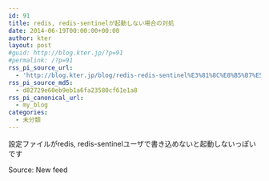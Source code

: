 ```yaml
---
id: 91
title: redis, redis-sentinelが起動しない場合の対処
date: 2014-06-19T00:00:00+00:00
author: kter
layout: post
#guid: http://blog.kter.jp/?p=91
#permalink: /?p=91
rss_pi_source_url:
  - 'http://blog.kter.jp/blog/redis-redis-sentinel%E3%81%8C%E8%B5%B7%E5%8B%95%E3%81%97%E3%81%AA%E3%81%84%E5%A0%B4%E5%90%88%E3%81%AE%E5%AF%BE%E5%87%A6/'
rss_pi_source_md5:
  - d82729e60eb9eb1a6fa23580cf61e1a8
rss_pi_canonical_url:
  - my_blog
categories:
  - 未分類
---
```

設定ファイルがredis, redis-sentinelユーザで書き込めないと起動しないっぽいです

Source: New feed
